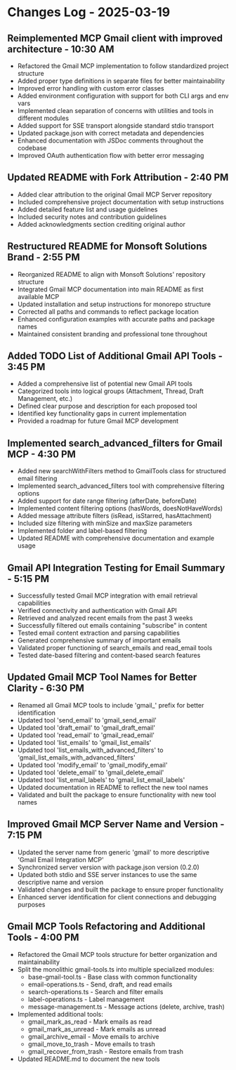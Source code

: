 # Changes Log - 2025-03-19

## Reimplemented MCP Gmail client with improved architecture - 10:30 AM

- Refactored the Gmail MCP implementation to follow standardized project structure
- Added proper type definitions in separate files for better maintainability
- Improved error handling with custom error classes
- Added environment configuration with support for both CLI args and env vars
- Implemented clean separation of concerns with utilities and tools in different modules
- Added support for SSE transport alongside standard stdio transport
- Updated package.json with correct metadata and dependencies
- Enhanced documentation with JSDoc comments throughout the codebase
- Improved OAuth authentication flow with better error messaging

## Updated README with Fork Attribution - 2:40 PM

- Added clear attribution to the original Gmail MCP Server repository
- Included comprehensive project documentation with setup instructions
- Added detailed feature list and usage guidelines
- Included security notes and contribution guidelines
- Added acknowledgments section crediting original author

## Restructured README for Monsoft Solutions Brand - 2:55 PM

- Reorganized README to align with Monsoft Solutions' repository structure
- Integrated Gmail MCP documentation into main README as first available MCP
- Updated installation and setup instructions for monorepo structure
- Corrected all paths and commands to reflect package location
- Enhanced configuration examples with accurate paths and package names
- Maintained consistent branding and professional tone throughout

## Added TODO List of Additional Gmail API Tools - 3:45 PM

- Added a comprehensive list of potential new Gmail API tools
- Categorized tools into logical groups (Attachment, Thread, Draft Management, etc.)
- Defined clear purpose and description for each proposed tool
- Identified key functionality gaps in current implementation
- Provided a roadmap for future Gmail MCP development

## Implemented search_advanced_filters for Gmail MCP - 4:30 PM

- Added new searchWithFilters method to GmailTools class for structured email filtering
- Implemented search_advanced_filters tool with comprehensive filtering options
- Added support for date range filtering (afterDate, beforeDate)
- Implemented content filtering options (hasWords, doesNotHaveWords)
- Added message attribute filters (isRead, isStarred, hasAttachment)
- Included size filtering with minSize and maxSize parameters
- Implemented folder and label-based filtering
- Updated README with comprehensive documentation and example usage

## Gmail API Integration Testing for Email Summary - 5:15 PM

- Successfully tested Gmail MCP integration with email retrieval capabilities
- Verified connectivity and authentication with Gmail API
- Retrieved and analyzed recent emails from the past 3 weeks
- Successfully filtered out emails containing "subscribe" in content
- Tested email content extraction and parsing capabilities
- Generated comprehensive summary of important emails
- Validated proper functioning of search_emails and read_email tools
- Tested date-based filtering and content-based search features

## Updated Gmail MCP Tool Names for Better Clarity - 6:30 PM

- Renamed all Gmail MCP tools to include 'gmail\_' prefix for better identification
- Updated tool 'send_email' to 'gmail_send_email'
- Updated tool 'draft_email' to 'gmail_draft_email'
- Updated tool 'read_email' to 'gmail_read_email'
- Updated tool 'list_emails' to 'gmail_list_emails'
- Updated tool 'list_emails_with_advanced_filters' to 'gmail_list_emails_with_advanced_filters'
- Updated tool 'modify_email' to 'gmail_modify_email'
- Updated tool 'delete_email' to 'gmail_delete_email'
- Updated tool 'list_email_labels' to 'gmail_list_email_labels'
- Updated documentation in README to reflect the new tool names
- Validated and built the package to ensure functionality with new tool names

## Improved Gmail MCP Server Name and Version - 7:15 PM

- Updated the server name from generic 'gmail' to more descriptive 'Gmail Email Integration MCP'
- Synchronized server version with package.json version (0.2.0)
- Updated both stdio and SSE server instances to use the same descriptive name and version
- Validated changes and built the package to ensure proper functionality
- Enhanced server identification for client connections and debugging purposes

## Gmail MCP Tools Refactoring and Additional Tools - 4:00 PM

- Refactored the Gmail MCP tools structure for better organization and maintainability
- Split the monolithic gmail-tools.ts into multiple specialized modules:
    - base-gmail-tool.ts - Base class with common functionality
    - email-operations.ts - Send, draft, and read emails
    - search-operations.ts - Search and filter emails
    - label-operations.ts - Label management
    - message-management.ts - Message actions (delete, archive, trash)
- Implemented additional tools:
    - gmail_mark_as_read - Mark emails as read
    - gmail_mark_as_unread - Mark emails as unread
    - gmail_archive_email - Move emails to archive
    - gmail_move_to_trash - Move emails to trash
    - gmail_recover_from_trash - Restore emails from trash
- Updated README.md to document the new tools

